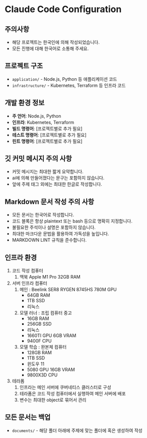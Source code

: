 # Claude Code Configuration

## 주의사항

- 해당 프로젝트는 한국인에 의해 작성되었습니다.
- 모든 진행에 대해 한국어로 소통해 주세요.

## 프로젝트 구조

- `application/` - Node.js, Python 등 애플리케이션 코드
- `infrastructure/` - Kubernetes, Terraform 등 인프라 코드

## 개발 환경 정보

- **주 언어**: Node.js, Python
- **인프라**: Kubernetes, Terraform
- **빌드 명령어**: [프로젝트별로 추가 필요]
- **테스트 명령어**: [프로젝트별로 추가 필요]
- **린트 명령어**: [프로젝트별로 추가 필요]

## 깃 커밋 메시지 주의 사항

- 커밋 메시지는 최대한 짧게 요약합니다.
- ai에 의해 만들어졌다는 문구는 포함하지 않습니다.
- 앞에 주제 태그 외에는 최대한 한글로 작성합니다.

## Markdown 문서 작성 주의 사항

- 모든 문서는 한국어로 작성합니다.
- 코드 블록은 항상 plaintext 또는 bash 등으로 명확히 지정합니다.
- 불필요한 주석이나 설명은 포함하지 않습니다.
- 최대한 마크다운 문법을 활용하여 가독성을 높입니다.
- MARKDOWN LINT 규칙을 준수합니다.

## 인프라 환경

1. 코드 작성 컴퓨터
    1. 맥북 Apple M1 Pro 32GB RAM
2. 서버 인프라 컴퓨터
    1. 메인 : Beelink SER8 RYGEN 8745HS 780M GPU
        - 64GB RAM
        - 1TB SSD
        - 리눅스
    2. 모델 러너 : 조립 컴퓨터 중고
        - 16GB RAM
        - 256GB SSD
        - 리눅스
        - 1660TI GPU 6GB VRAM
        - 9400F CPU
    3. 모델 학습 : 완본체 컴퓨터
        - 128GB RAM
        - 1TB SSD
        - 윈도우 11
        - 5080 GPU 16GB VRAM
        - 9800X3D CPU
3. 테라폼
    1. 인프라는 메인 서버에 쿠버네티스 클러스터로 구성
    2. 테라폼은 코드 작성 컴퓨터에서 실행하여 메인 서버에 배포
    3. 변수는 최대한 object로 묶어서 관리

## 모든 문서는 백업

- `documents/` - 해당 폴더 아래에 주제에 맞는 폴더에 혹은 생성하여 작성

